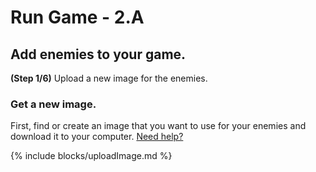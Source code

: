 # Run Game - 2.A

## Add enemies to your game.

**(Step 1/6)** Upload a new image for the enemies.


### Get a new image.

First, find or create an image that you want to use for your enemies and download it to your computer. [Need help?](/tutorials/images/)

{% include blocks/uploadImage.md %}
